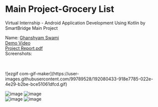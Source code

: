 Main Project-Grocery List
==================================
Virtual Internship - Android Application Development Using Kotlin by SmartBridge
Main Project

Name: [Ghanshyam Swami](https://github.com/Ghanshyam112)<br/>
[Demo Video](https://youtu.be/escaTzuAYOI)<br/>
[Project Report.pdf](https://github.com/smartinternz02/SPSGP-79859-Virtual-Internship---Android-Application-Development-Using-Kotlin/files/9637970/Guided.Project.pdf)<br/>
Screenshots:

<br/>
<br/>
![ezgif com-gif-maker](https://user-images.githubusercontent.com/99789528/192080433-918e7785-022e-4e29-b2be-bce51061dfcd.gif)
<br/>

![image](https://user-images.githubusercontent.com/99789528/191167951-8c3932e9-8cd3-44df-ab41-b805534e65d7.png)
![image](https://user-images.githubusercontent.com/99789528/191168331-58695869-3832-45b3-aa18-6bfe446d386c.png)<br/>
![image](https://user-images.githubusercontent.com/99789528/191168836-e7b58641-605c-44d9-977a-c06419749329.png)
![image](https://user-images.githubusercontent.com/99789528/191168903-6591a44b-8f7d-44a4-868f-159cbb05a98e.png)



